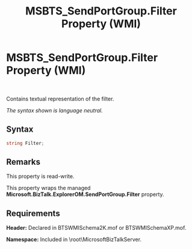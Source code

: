 ﻿---
title: MSBTS_SendPortGroup.Filter Property (WMI)
TOCTitle: MSBTS_SendPortGroup.Filter Property (WMI)
ms:assetid: 4ab6fe79-9337-45f4-92f4-b21dd2ff5e6b
ms:mtpsurl: https://msdn.microsoft.com/en-us/library/Aa559984(v=BTS.80)
ms:contentKeyID: 51527851
ms.date: 08/30/2017
mtps_version: v=BTS.80
---

# MSBTS\_SendPortGroup.Filter Property (WMI)

 

Contains textual representation of the filter.

*The syntax shown is language neutral.*

## Syntax

```C#
string Filter;  
```

## Remarks

This property is read-write.

This property wraps the managed **Microsoft.BizTalk.ExplorerOM.SendPortGroup.Filter** property.

## Requirements

**Header:** Declared in BTSWMISchema2K.mof or BTSWMISchemaXP.mof.

**Namespace:** Included in \\root\\MicrosoftBizTalkServer.

